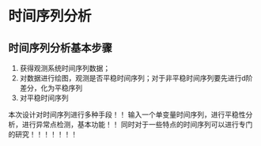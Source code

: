 # 时间序列分析
## 时间序列分析基本步骤
1. 获得观测系统时间序列数据；
2. 对数据进行绘图，观测是否平稳时间序列；对于非平稳时间序列要先进行d阶差分，化为平稳序列
3. 对平稳时间序列

本次设计对时间序列进行多种手段！！
输入一个单变量时间序列，进行平稳性分析，进行异常点检测，基本功能！！
同时对于一些特点的时间序列可以进行专门的研究！！！！！！！

